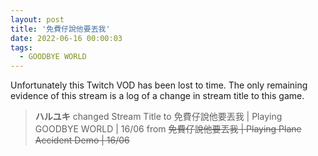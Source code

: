 ```yaml
---
layout: post
title: '免費仔說他要丟我'
date: 2022-06-16 00:00:03
tags:
  - GOODBYE WORLD
---
```


Unfortunately this Twitch VOD has been lost to time. The only remaining evidence of this stream is a log of a change in
stream title to this game.

> **ハルユキ** changed Stream Title to 免費仔說他要丟我 &#124; Playing GOODBYE WORLD &#124; 16/06 from ~~免費仔說他要丟我 &#124; Playing Plane Accident Demo &#124; 16/06~~